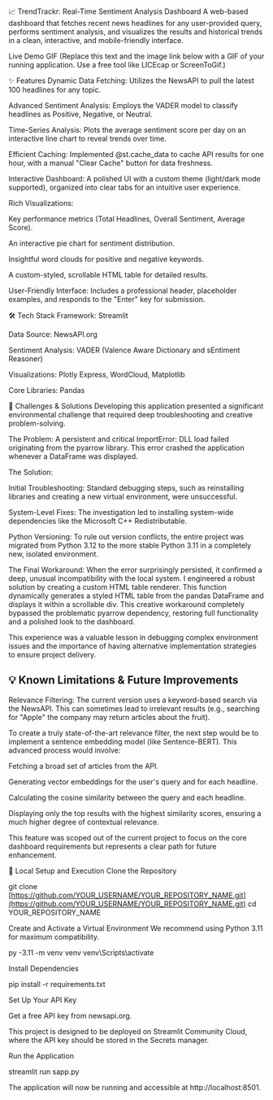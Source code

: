 📈 TrendTrackr: Real-Time Sentiment Analysis Dashboard
A web-based dashboard that fetches recent news headlines for any user-provided query, performs sentiment analysis, and visualizes the results and historical trends in a clean, interactive, and mobile-friendly interface.

Live Demo GIF
(Replace this text and the image link below with a GIF of your running application. Use a free tool like LICEcap or ScreenToGif.)

✨ Features
Dynamic Data Fetching: Utilizes the NewsAPI to pull the latest 100 headlines for any topic.

Advanced Sentiment Analysis: Employs the VADER model to classify headlines as Positive, Negative, or Neutral.

Time-Series Analysis: Plots the average sentiment score per day on an interactive line chart to reveal trends over time.

Efficient Caching: Implemented @st.cache_data to cache API results for one hour, with a manual "Clear Cache" button for data freshness.

Interactive Dashboard: A polished UI with a custom theme (light/dark mode supported), organized into clear tabs for an intuitive user experience.

Rich Visualizations:

Key performance metrics (Total Headlines, Overall Sentiment, Average Score).

An interactive pie chart for sentiment distribution.

Insightful word clouds for positive and negative keywords.

A custom-styled, scrollable HTML table for detailed results.

User-Friendly Interface: Includes a professional header, placeholder examples, and responds to the "Enter" key for submission.

🛠️ Tech Stack
Framework: Streamlit

Data Source: NewsAPI.org

Sentiment Analysis: VADER (Valence Aware Dictionary and sEntiment Reasoner)

Visualizations: Plotly Express, WordCloud, Matplotlib

Core Libraries: Pandas

🧠 Challenges & Solutions
Developing this application presented a significant environmental challenge that required deep troubleshooting and creative problem-solving.

The Problem: A persistent and critical ImportError: DLL load failed originating from the pyarrow library. This error crashed the application whenever a DataFrame was displayed.

The Solution:

Initial Troubleshooting: Standard debugging steps, such as reinstalling libraries and creating a new virtual environment, were unsuccessful.

System-Level Fixes: The investigation led to installing system-wide dependencies like the Microsoft C++ Redistributable.

Python Versioning: To rule out version conflicts, the entire project was migrated from Python 3.12 to the more stable Python 3.11 in a completely new, isolated environment.

The Final Workaround: When the error surprisingly persisted, it confirmed a deep, unusual incompatibility with the local system. I engineered a robust solution by creating a custom HTML table renderer. This function dynamically generates a styled HTML table from the pandas DataFrame and displays it within a scrollable div. This creative workaround completely bypassed the problematic pyarrow dependency, restoring full functionality and a polished look to the dashboard.

This experience was a valuable lesson in debugging complex environment issues and the importance of having alternative implementation strategies to ensure project delivery.

## 💡 Known Limitations & Future Improvements
Relevance Filtering:
The current version uses a keyword-based search via the NewsAPI. This can sometimes lead to irrelevant results (e.g., searching for "Apple" the company may return articles about the fruit).

To create a truly state-of-the-art relevance filter, the next step would be to implement a sentence embedding model (like Sentence-BERT). This advanced process would involve:

Fetching a broad set of articles from the API.

Generating vector embeddings for the user's query and for each headline.

Calculating the cosine similarity between the query and each headline.

Displaying only the top results with the highest similarity scores, ensuring a much higher degree of contextual relevance.

This feature was scoped out of the current project to focus on the core dashboard requirements but represents a clear path for future enhancement.

🚀 Local Setup and Execution
Clone the Repository

git clone [https://github.com/YOUR_USERNAME/YOUR_REPOSITORY_NAME.git](https://github.com/YOUR_USERNAME/YOUR_REPOSITORY_NAME.git)
cd YOUR_REPOSITORY_NAME

Create and Activate a Virtual Environment
We recommend using Python 3.11 for maximum compatibility.

py -3.11 -m venv venv
venv\Scripts\activate

Install Dependencies

pip install -r requirements.txt

Set Up Your API Key

Get a free API key from newsapi.org.

This project is designed to be deployed on Streamlit Community Cloud, where the API key should be stored in the Secrets manager.

Run the Application

streamlit run sapp.py

The application will now be running and accessible at http://localhost:8501.
